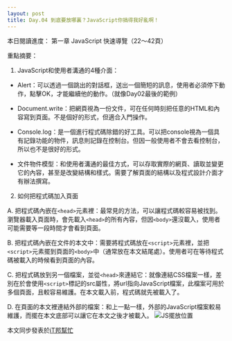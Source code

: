 ```yaml
---
layout: post
title: Day.04 到底要放哪裏？JavaScript你搞得我好亂啊！
---
```

本日閱讀進度：
第一章 JavaScript 快速導覽（22～42頁）

重點摘要：
1. JavaScript和使用者溝通的4種介面：

  - Alert：可以透過一個跳出的對話框，送出一個簡短的訊息，使用者必須停下動作，點擊OK，才能繼續他的動作。（就像Day02最後的範例）


  - Document.write：把網頁視為一份文件，可在任何時刻把任意的HTML和內容寫到頁面。不是個好的形式，但適合入門操作。

  - Console.log：是一個進行程式碼除錯的好工具。可以把console視為一個具有記錄功能的物件，訊息則記錄在控制台。但因一般使用者不會去看控制台，所以也不是很好的形式。

  - 文件物件模型：和使用者溝通的最佳方式，可以存取實際的網頁、讀取並變更它的內容，甚至是改變結構和樣式。需要了解頁面的結構以及程式設計介面才有辦法撰寫。


2. 如何把程式碼加入頁面

  A. 把程式碼內嵌在`<head>`元素裡：最常見的方法，可以讓程式碼較容易被找到。瀏覽器載入頁面時，會先載入`<head>`的所有內容，但因`<body>`還沒載入，使用者可能需要等一段時間才會看到頁面。

  B. 把程式碼內嵌在文件的本文中：需要將程式碼放在`<script>`元素裡，並把`<script>`元素擺到頁面的`<body>`中（通常放在本文結尾處）。使用者可在等待程式碼被載入的時候看到頁面的內容。

  C. 把程式碼放到另一個檔案，並從`<head>`來連結它：就像連結CSS檔案一樣，差別在於會使用`<script>`標記的src屬性，將url指向JavaScript檔案，此檔案可用於多個頁面，且較容易維護。在本文載入前，程式碼就先被載入了。

  D. 在頁面的本文裡連結外部的檔案：和上一點一樣，外部的JavaScript檔案較易維護，而擺在本文底部可以讓它在本文之後才被載入。
![JS擺放位置](https://i.imgur.com/n1Ljuks.png)


本文同步發表於[iT邦幫忙](https://ithelp.ithome.com.tw/articles/10217269)
